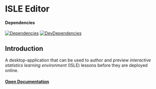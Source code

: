 # ISLE Editor

#### Dependencies

[![Dependencies][dependencies-image]][dependencies-url] [![DevDependencies][dev-dependencies-image]][dev-dependencies-url]

## Introduction

A desktop-application that can be used to author and preview *interactive statistics learning environment* (ISLE) lessons before they are deployed online.

#### [Open Documentation][docs]




[dependencies-image]: https://img.shields.io/david/planeshifter/isle-editor/master.svg
[dependencies-url]: https://david-dm.org/planeshifter/isle-editor/master

[dev-dependencies-image]: https://img.shields.io/david/dev/planeshifter/isle-editor/master.svg
[dev-dependencies-url]: https://david-dm.org/planeshifter/isle-editor/master#info=devDependencies

[docs]: http://isledocs.philipp-burckhardt.com/
